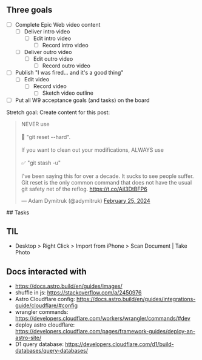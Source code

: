 ## Three goals

- [ ] Complete Epic Web video content
	- [ ] Deliver intro video
		- [ ] Edit intro video
			- [ ] Record intro video
	- [ ] Deliver outro video
		- [ ] Edit outro video
			- [ ] Record outro video
- [ ] Publish "I was fired… and it's a good thing"
	- [ ] Edit video
		- [ ] Record video
			- [ ] Sketch video outline
- [ ] Put all W9 acceptance goals (and tasks) on the board

Stretch goal:
Create content for this post:
<blockquote class="twitter-tweet"><p lang="en" dir="ltr">NEVER use<br><br>🚫 &quot;git reset --hard&quot;.<br><br>If you want to clean out your modifications, ALWAYS use<br><br>✅️ &quot;git stash -u&quot;<br><br>I&#39;ve been saying this for over a decade. It sucks to see people suffer. Git reset is the only common command that does not have the usual git safety net of the reflog. <a href="https://t.co/Ail3DtBFP6">https://t.co/Ail3DtBFP6</a></p>&mdash; Adam Dymitruk (@adymitruk) <a href="https://twitter.com/adymitruk/status/1761641273180750194?ref_src=twsrc%5Etfw">February 25, 2024</a></blockquote> <script async src="https://platform.twitter.com/widgets.js" charset="utf-8"></script>
## Tasks

## TIL
- Desktop > Right Click > Import from iPhone > Scan Document | Take Photo

## Docs interacted with
- https://docs.astro.build/en/guides/images/
- shuffle in js: https://stackoverflow.com/a/2450976
- Astro Cloudflare config: https://docs.astro.build/en/guides/integrations-guide/cloudflare/#config
- wrangler commands: https://developers.cloudflare.com/workers/wrangler/commands/#dev
- deploy astro cloudflare: https://developers.cloudflare.com/pages/framework-guides/deploy-an-astro-site/
- D1 query database: https://developers.cloudflare.com/d1/build-databases/query-databases/